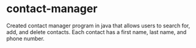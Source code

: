 # contact-manager
Created contact manager program in java that allows users to search for, add, and delete contacts. Each contact has a first name, last name, and phone number. 
